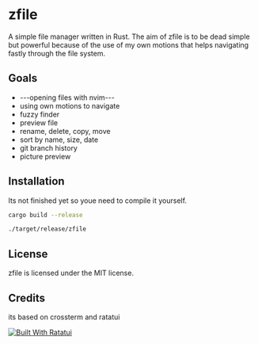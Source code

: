 # zfile

A simple file manager written in Rust. The aim of zfile is to be dead simple but powerful because of the use of my own motions that helps navigating fastly through the file system.

## Goals

- ---opening files with nvim---
- using own motions to navigate
- fuzzy finder
- preview file
- rename, delete, copy, move
- sort by name, size, date
- git branch history
- picture preview

## Installation

Its not finished yet so youe need to compile it yourself.

```bash
cargo build --release
```

```bash
./target/release/zfile
```

## License

zfile is licensed under the MIT license.

## Credits

its based on crossterm and ratatui

[![Built With Ratatui](https://ratatui.rs/built-with-ratatui/badge.svg)](https://ratatui.rs/)
